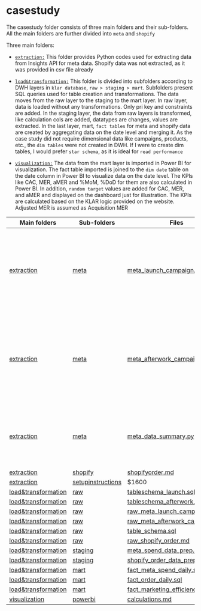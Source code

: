 # casestudy

The casestudy folder consists of three main folders and their sub-folders. All the main folders are further divided into ```meta``` and ```shopify```

Three main folders:

* [```extraction:```](extraction) This folder provides Python codes used for extracting data from Insights API for meta data. Shopify data was not extracted, as it was provided in csv file already
  
* [```load&transformation:```](load&transformation) This folder is divided into subfolders according to DWH layers in ```klar database```, ```raw > staging > mart```. Subfolders present SQL queries used for table creation and transformations. The data moves from the raw layer to the staging to the mart layer. In raw layer, data is loaded without any transformations. Only pri key and constraints are added. In the staging layer, the data from raw layers is transformed, like calculation cols are added, datatypes are changes, values are extracted. In the last layer, mart, ```fact tables``` for meta and shopify data are created by aggregating data on the date level and merging it. As the case study did not require dimensional data like campaigns, products, etc., the ```dim tables``` were not created in DWH. If I were to create dim tables, I would prefer ```star schema```, as it is ideal for ```read performance```
  
* [```visualization:```](visualization) The data from the mart layer is imported in Power BI for visualization. The fact table imported is joined to the ```dim date``` table on the date column in Power BI to visualize data on the date level. The KPIs like CAC, MER, aMER and %MoM, %DoD for them are also calculated in Power BI. In addition, ```random target``` values are added for CAC, MER, and aMER and displayed on the dashboard just for illustration. The KPIs are calculated based on the KLAR logic provided on the website. Adjusted MER is assumed as Acquisition MER

| Main folders      | Sub-folders       | Files | Description |
| ------------- |-------------| ----- |-------------|
| [extraction](extraction)     | [meta](extraction/meta) | [meta_launch_campaign.py](extraction/meta/meta_launch_campaign.py) | Python code used to extract Meta data for launch campaign from Insights API and load it into PostgreSQL|
| [extraction](extraction)     | [meta](extraction/meta) | [meta_afterwork_campaign.py](extraction/meta/meta_afterwork_campaign.py) | Python code used to extract Meta data for afterwork campaign from Insights API and load it into PostgreSQL|
| [extraction](extraction)     | [meta](extraction/meta) | [meta_data_summary.py](extraction/meta/meta_data_summary.py) | Python code used to cross-check data retrieved on date and campaign level
| [extraction](extraction)     | [shopify](extraction/shopify) | [shopifyorder.md](extraction/shopify/shopifyorder.md) |
| [extraction](extraction)     | [setupinstructions](extraction/setupinstructions) | $1600 |
| [load&transformation](load&transformation)    | [raw](load&transformation/dwhlayer/raw)      |   [tableschema_launch.sql](load&transformation/dwhlayer/raw/meta/tableschema_launch.sql) |
| [load&transformation](load&transformation)    | [raw](load&transformation/dwhlayer/raw)      |   [tableschema_afterwork.sql](load&transformation/dwhlayer/raw/meta/tableschema_afterwork.sql) |
| [load&transformation](load&transformation)    | [raw](load&transformation/dwhlayer/raw)      |   [raw_meta_launch_campaign.md](load&transformation/dwhlayer/raw/meta/raw_meta_launch_campaign.md) |
| [load&transformation](load&transformation)    | [raw](load&transformation/dwhlayer/raw)      |   [raw_meta_afterwork_campaign.md](load&transformation/dwhlayer/raw/meta/raw_meta_afterwork_campaign.md) |
| [load&transformation](load&transformation)    | [raw](load&transformation/dwhlayer/raw)      |   [table_schema.sql](load&transformation/dwhlayer/raw/shopify/table_schema.sql) |
| [load&transformation](load&transformation)    | [raw](load&transformation/dwhlayer/raw)      |   [raw_shopify_order.md](load&transformation/dwhlayer/raw/shopify/raw_shopify_order.md) |
| [load&transformation](load&transformation)    | [staging](load&transformation/dwhlayer/staging)      |   [meta_spend_data_prep.sql](load&transformation/dwhlayer/staging/meta/meta_spend_data_prep.sql) |
| [load&transformation](load&transformation)    | [staging](load&transformation/dwhlayer/staging)      |   [shopify_order_data_prep.sql](load&transformation/dwhlayer/staging/shopify/shopify_order_data_prep.sql)|
| [load&transformation](load&transformation)    | [mart](load&transformation/dwhlayer/mart)      |  [fact_meta_spend_daily.sql](load&transformation/dwhlayer/mart/meta/fact_meta_spend_daily.sql)  |
| [load&transformation](load&transformation)    | [mart](load&transformation/dwhlayer/mart)      |  [fact_order_daily.sql](load&transformation/dwhlayer/mart/shopify/fact_order_daily.sql)  |
| [load&transformation](load&transformation)    | [mart](load&transformation/dwhlayer/mart)      |  [fact_marketing_efficiency_daily.sql](load&transformation/dwhlayer/mart/combined/fact_marketing_efficiency_daily.sql)  |
| [visualization](visualization) | [powerbi](visualization/powerbi)      |    [calculations.md](visualization/powerbi/calculations.md) |

